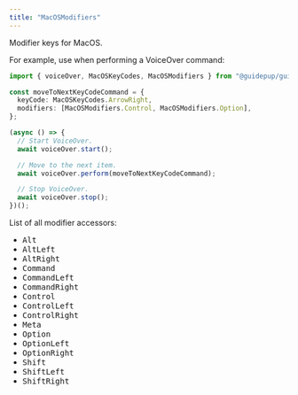 ```yaml
---
title: "MacOSModifiers"
---
```


Modifier keys for MacOS.

For example, use when performing a VoiceOver command:

```ts
import { voiceOver, MacOSKeyCodes, MacOSModifiers } from "@guidepup/guidepup";

const moveToNextKeyCodeCommand = {
  keyCode: MacOSKeyCodes.ArrowRight,
  modifiers: [MacOSModifiers.Control, MacOSModifiers.Option],
};

(async () => {
  // Start VoiceOver.
  await voiceOver.start();

  // Move to the next item.
  await voiceOver.perform(moveToNextKeyCodeCommand);

  // Stop VoiceOver.
  await voiceOver.stop();
})();
```

List of all modifier accessors:

- <kbd>Alt</kbd>
- <kbd>AltLeft</kbd>
- <kbd>AltRight</kbd>
- <kbd>Command</kbd>
- <kbd>CommandLeft</kbd>
- <kbd>CommandRight</kbd>
- <kbd>Control</kbd>
- <kbd>ControlLeft</kbd>
- <kbd>ControlRight</kbd>
- <kbd>Meta</kbd>
- <kbd>Option</kbd>
- <kbd>OptionLeft</kbd>
- <kbd>OptionRight</kbd>
- <kbd>Shift</kbd>
- <kbd>ShiftLeft</kbd>
- <kbd>ShiftRight</kbd>
